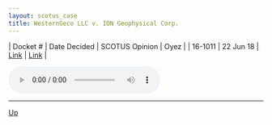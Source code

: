 ```yaml
---
layout: scotus_case
title: WesternGeco LLC v. ION Geophysical Corp.
---
```


| Docket # | Date Decided | SCOTUS Opinion | Oyez |
| 16-1011 | 22 Jun 18 | [Link](https://www.supremecourt.gov/opinions/preliminaryprint/585US1PP_final.pdf#page=423) | [Link](https://www.oyez.org/cases/2017/16-1011) |

<audio controls>
   <source src='./resources/16-1011.mp3' type='audio/mpeg'>
</audio>

<object data='./resources/16-1011.pdf' type='application/pdf'></object>

---

[Up](./README.md)